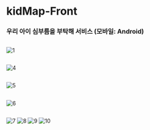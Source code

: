 # kidMap-Front
### 우리 아이 심부름을 부탁해 서비스 (모바일: Android) 
##
![1](https://user-images.githubusercontent.com/46235778/179383827-30e1ec2d-b9db-4e4c-a847-d5347c9b31ba.PNG)
##
![4](https://user-images.githubusercontent.com/46235778/179383842-95fcdf94-8971-450c-a522-8989a813a7f4.PNG)
##
![5](https://user-images.githubusercontent.com/46235778/179383844-fe19a575-4dc5-4720-ad3f-f970e0c8577b.PNG)
##
![6](https://user-images.githubusercontent.com/46235778/179383846-1e2b1d70-deec-461d-906d-a31500fd09c0.PNG)
##
![7](https://user-images.githubusercontent.com/46235778/179383847-e1032fa8-c1c2-4601-8e3a-fdd413f18388.PNG)
![8](https://user-images.githubusercontent.com/46235778/179383850-2639709b-32c0-43f5-8e42-04a88230a48f.PNG)
![9](https://user-images.githubusercontent.com/46235778/179383852-d72c6e65-1efa-4e2d-8727-526e29414878.PNG)
![10](https://user-images.githubusercontent.com/46235778/179383854-078be273-c262-4116-afdd-5be0bfbac430.PNG)
